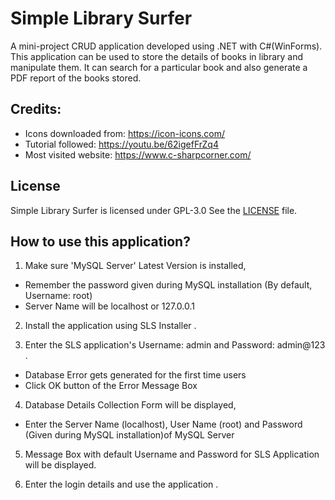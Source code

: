 # Simple Library Surfer 
A mini-project CRUD application developed using .NET with C#(WinForms). This application can be used to store the details of books in library and manipulate them. It can search for a particular book and also generate a PDF report of the books stored.

## Credits:
* Icons downloaded from: https://icon-icons.com/
* Tutorial followed: https://youtu.be/62igefFrZq4
* Most visited website: https://www.c-sharpcorner.com/

## License
Simple Library Surfer is licensed under GPL-3.0
See the [LICENSE](https://github.com/karthiksgujjar/SLS/blob/main/LICENSE.md) file.

## How to use this application?

1. Make sure 'MySQL Server' Latest Version is installed,

* Remember the password given during MySQL installation (By default, Username: root)
* Server Name will be localhost or 127.0.0.1

2. Install the application using SLS Installer .

3. Enter the SLS application's Username: admin and Password: admin@123 .

* Database Error gets generated for the first time users
* Click OK button of the Error Message Box

4. Database Details Collection Form will be displayed,

* Enter the Server Name (localhost), User Name (root) and Password (Given during MySQL installation)of MySQL Server 

5. Message Box with default Username and Password for SLS Application will be displayed.

6. Enter the login details and use the application .
